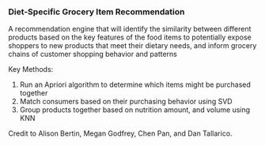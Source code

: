 ### Diet-Specific Grocery Item Recommendation

A recommendation engine that will identify the similarity between different products based on the key features of the food items to potentially expose shoppers to new products that meet their dietary needs, and inform grocery chains of customer shopping behavior and patterns

Key Methods:
1. Run an Apriori algorithm to determine which items might be purchased together
2. Match consumers based on their purchasing behavior using SVD
3. Group products together based on nutrition amount, and volume using KNN

Credit to Alison Bertin, Megan Godfrey, Chen Pan, and Dan Tallarico.

